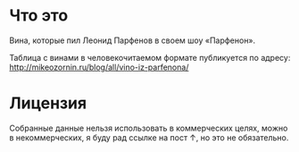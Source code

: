 # Что это
Вина, которые пил Леонид Парфенов в своем шоу «Парфенон».

Таблица с винами в человекочитаемом формате публикуется по адресу: http://mikeozornin.ru/blog/all/vino-iz-parfenona/

# Лицензия
Собранные данные нельзя использовать в коммерческих целях, можно в некоммерческих, я буду рад ссылке на пост ↑, но это не обязательно.
